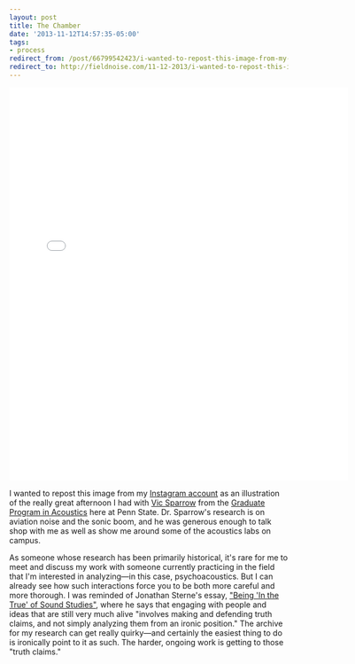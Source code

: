 ```yaml
---
layout: post 
title: The Chamber
date: '2013-11-12T14:57:35-05:00' 
tags: 
- process 
redirect_from: /post/66799542423/i-wanted-to-repost-this-image-from-my-instagram/
redirect_to: http://fieldnoise.com/11-12-2013/i-wanted-to-repost-this-image-from-my-instagram.html
---
```


<center><iframe src="//instagram.com/p/gn-yeKgAok/embed/" width="612" height="710" frameborder="0" scrolling="no" allowtransparency="true"></iframe></center>


I wanted to repost this image from my [Instagram account][1] as an illustration of the really great afternoon I had with [Vic Sparrow][2] from the [Graduate Program in Acoustics][3] here at Penn State. Dr. Sparrow's research is on aviation noise and the sonic boom, and he was generous enough to talk shop with me as well as show me around some of the acoustics labs on campus.

As someone whose research has been primarily historical, it's rare for me to meet and discuss my work with someone currently practicing in the field that I'm interested in analyzing—in this case, psychoacoustics. But I can already see how such interactions force you to be both more careful and more thorough. I was reminded of Jonathan Sterne's essay, ["Being 'In the True' of Sound Studies"][4], where he says that engaging with people and ideas that are still very much alive "involves making and defending truth claims, and not simply analyzing them from an ironic position." The archive for my research can get really quirky—and certainly the easiest thing to do is ironically point to it as such. The harder, ongoing work is getting to those "truth claims."

[1]: http://instagram.com/craigeley
[2]: http://www.acs.psu.edu/users/sparrow/homepage.html
[3]: http://www.acs.psu.edu/
[4]: http://sterneworks.org/beinginthetrue.pdf
  
